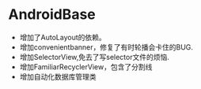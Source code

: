 # AndroidBase
- 增加了AutoLayout的依赖。
- 增加convenientbanner，修复了有时轮播会卡住的BUG.
- 增加SelectorView,免去了写selector文件的烦恼.
- 增加FamiliarRecyclerView，包含了分割线
- 增加自动化数据库管理类


